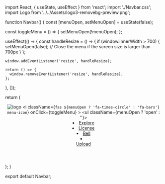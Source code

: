 import React, { useState, useEffect } from 'react';
import './Navbar.css';
import Logo from '../../Assets/logo3-removebg-preview.png';

function Navbar() {
  const [menuOpen, setMenuOpen] = useState(false);

  const toggleMenu = () => {
    setMenuOpen(!menuOpen);
  };

  useEffect(() => {
    const handleResize = () => {
      if (window.innerWidth > 700) {
        setMenuOpen(false); // Close the menu if the screen size is larger than 700px
      }
    };

    window.addEventListener('resize', handleResize);

    return () => {
      window.removeEventListener('resize', handleResize);
    };
  }, []);

  return (
    <div>
      <header>
        <div className="container">
          <nav>
            <img src={Logo} alt="logo" className='logo' />
            <i
              className={`fas ${menuOpen ? 'fa-times-circle' : 'fa-bars'} menu-icon`}
              onClick={toggleMenu}
            ></i>
            <ul className={menuOpen ? 'open' : ''}>
              <li><a href=""><span className='space'>Explore</span> <i className="fas fa-chevron-circle-down"></i></a></li>
              <li><a href="">License</a></li>
              <li><a href="">Bell</a></li>
              <li>
                <a href="">
                  <span className='space'><i className="fas fa-user"></i></span>
                  <i className="fas fa-chevron-circle-down"></i>
                </a>
              </li>
              <a href="" className='btn-upload'>Upload</a>
            </ul>
          </nav>
        </div>
      </header>
    </div>
  );
}

export default Navbar;
